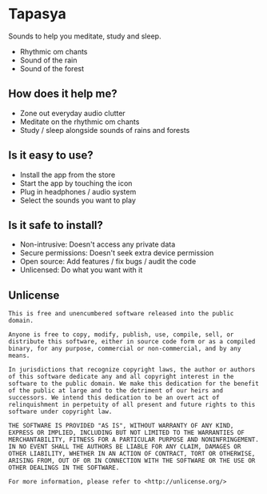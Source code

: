 # Tapasya

Sounds to help you meditate, study and sleep.

* Rhythmic om chants
* Sound of the rain
* Sound of the forest

## How does it help me?

* Zone out everyday audio clutter
* Meditate on the rhythmic om chants
* Study / sleep alongside sounds of rains and forests

## Is it easy to use?

* Install the app from the store
* Start the app by touching the icon
* Plug in headphones / audio system
* Select the sounds you want to play

## Is it safe to install?

* Non-intrusive: Doesn't access any private data
* Secure permissions: Doesn't seek extra device permission
* Open source: Add features / fix bugs / audit the code
* Unlicensed: Do what you want with it

## Unlicense

    This is free and unencumbered software released into the public domain.

    Anyone is free to copy, modify, publish, use, compile, sell, or
    distribute this software, either in source code form or as a compiled
    binary, for any purpose, commercial or non-commercial, and by any
    means.

    In jurisdictions that recognize copyright laws, the author or authors
    of this software dedicate any and all copyright interest in the
    software to the public domain. We make this dedication for the benefit
    of the public at large and to the detriment of our heirs and
    successors. We intend this dedication to be an overt act of
    relinquishment in perpetuity of all present and future rights to this
    software under copyright law.

    THE SOFTWARE IS PROVIDED "AS IS", WITHOUT WARRANTY OF ANY KIND,
    EXPRESS OR IMPLIED, INCLUDING BUT NOT LIMITED TO THE WARRANTIES OF
    MERCHANTABILITY, FITNESS FOR A PARTICULAR PURPOSE AND NONINFRINGEMENT.
    IN NO EVENT SHALL THE AUTHORS BE LIABLE FOR ANY CLAIM, DAMAGES OR
    OTHER LIABILITY, WHETHER IN AN ACTION OF CONTRACT, TORT OR OTHERWISE,
    ARISING FROM, OUT OF OR IN CONNECTION WITH THE SOFTWARE OR THE USE OR
    OTHER DEALINGS IN THE SOFTWARE.

    For more information, please refer to <http://unlicense.org/>

